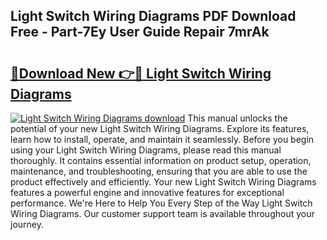 ## Light Switch Wiring Diagrams PDF Download Free - Part-7Ey User Guide Repair 7mrAk

# <h2><a href="http://dfum5n.blite.top/?on=Light+Switch+Wiring+Diagrams">🔗Download New 👉🔴 Light Switch Wiring Diagrams</a></h2>

[![Light Switch Wiring Diagrams download](https://i.imgur.com/lujVjoI.png)](http://dfum5n.blite.top/?on=Light+Switch+Wiring+Diagrams)
This manual unlocks the potential of your new Light Switch Wiring Diagrams. Explore its features, learn how to install, operate, and maintain it seamlessly. Before you begin using your Light Switch Wiring Diagrams, please read this manual thoroughly. It contains essential information on product setup, operation, maintenance, and troubleshooting, ensuring that you are able to use the product effectively and efficiently. Your new Light Switch Wiring Diagrams features a powerful engine and innovative features for exceptional performance. We're Here to Help You Every Step of the Way Light Switch Wiring Diagrams. Our customer support team is available throughout your journey.
